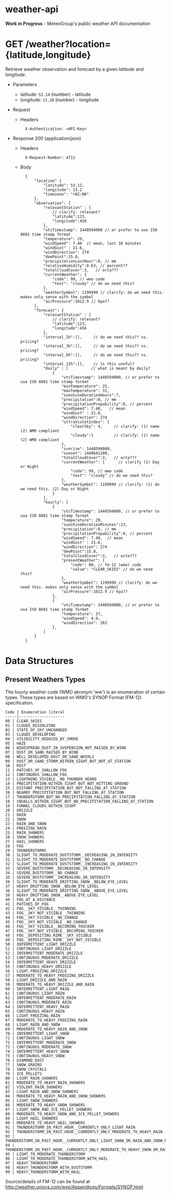 # weather-api

**Work in Progress** - MeteoGroup's public weather API documentation

# GET /weather?location={latitude,longitude}

Retrieve weather observation and forecast by a given *latitude* and *longitude*.

+ Parameters
    + latitude: `52.14` (number) - latitude
    + longitude: `13.20` (number) - longitude

+ Request

    + Headers

            X-Authentication: <API-Key>

+ Response 200 (application/json)

    + Headers

            X-Request-Number: 4711

    + Body

            {
                "location" {
                    "latitude": 53.12,
                    "longitude": 13.2
                    "timezone": "+02:00"
                },
                "observation": {
                    "relevantStation" : {
                        // clarify: relevant?
                        "latitude":123,
                        "longitude":456
                    },
                    "utcTimestamp": 1440594000 // or prefer to use ISO 8601 time stamp format
                    "temperature": 29,
                    "windSpeed": 7.48  // mean, last 10 minutes
                    "windGust" : 21.6,
                    "windDirection": 274
                    "dewPoint":15.8,
                    "precipitationLastHour":0, // mm
                    "relativeHumidity":0.63, // percent??
                    "totalCloudCover":3,   // octa???
                    "currentWeather": {
                        "code": 99, // wmo code
                        "text": "cloudy" // do we need this?
                    },
                    "weatherSymbol": 1199999 // clarify: do we need this. makes only sense with the symbol
                    "airPressure":1012.9 // hpa??
                },
                "forecast": {
                    "relevantStation" : {
                        // clarify: relevant?
                        "latitude":123,
                        "longitude":456
                    },
                    "interval_1h":[],     // do we need this?? vs. pricing?
                    "interval_3h":[],     // do we need this?? vs. pricing?
                    "interval_6h":[],     // do we need this?? vs. pricing?
                    "interval_12h":[],    // is this useful?
                    "daily" : [          // what is meant by daily?
                        {
                            "utcTimestamp": 1440594000, // or prefer to use ISO 8601 time stamp format
                            "minTemperature": 25,
                            "maxTemperature": 31,
                            "sunshineDurationHours":7,
                            "precipitation":0, // mm
                            "precipitationPropability":0, // percent
                            "windSpeed": 7.48,   // mean
                            "windGust" : 21.6,
                            "windDirection": 274
                            "ultraVioletIndex": {
                                "clearSky": 4,     // clarify: (1) name (2) WMO compliant
                                "cloudy":1         // clarify: (1) name (2) WMO compliant
                            },
                            "sunrise": 1440598000,
                            "sunset": 1440641200,
                            "totalCloudCover":3,   // octa???
                            "currentWeather": {      // clarify (1) Day or Night
                                "code": 99, // wmo code
                                "text": "cloudy" // do we need this?
                            },
                            "weatherSymbol": 1199999 // clarify: (1) do we need this. (2) Day or Night
                        }
                    ],
                    "hourly": [
                        {
                            "utcTimestamp": 1440594000, // or prefer to use ISO 8601 time stamp format
                            "temperature": 29,
                            "sunshineDurationMinutes":23,
                            "precipitation":0, // mm
                            "precipitationPropability":0, // percent
                            "windSpeed": 7.48,  // mean
                            "windGust" : 21.6,
                            "windDirection": 274
                            "dewPoint":15.8,
                            "totalCloudCover":3,   // octa???
                            "presentWeather": {
                                "code": 00, // fm-12 (wmo) code
                                "value": "CLEAR_SKIES" // do we need this?
                            },
                            "weatherSymbol": 1199999 // clarify: do we need this. makes only sense with the symbol
                            "airPressure":1012.9 // hpa??
                        },
                        {
                            "utcTimestamp": 1440594000, // or prefer to use ISO 8601 time stamp format
                            "temperature": 27,
                            "windSpeed": 4.9,
                            "windDirection": 263
                        },
                    ]
                }
            }


# Data Structures

## Present Weathers Types

The hourly weather code (WMO akronym 'ww') is an enumeration of certain types.
These types are based on WMO's SYNOP Format (FM-12) specification.


```
Code | Enumeration literal
-----|--------------------
00 | CLEAR_SKIES
01 | CLOUDS_DISSOLVING
02 | STATE_OF_SKY_UNCHANGED
03 | CLOUDS_DEVELOPING
04 | VISIBILITY_REDUCED_BY_SMOKE
05 | HAZE
06 | WIDESPREAD_DUST_IN_SUSPENSION_NOT_RAISED_BY_WIND
07 | DUST_OR_SAND_RAISED_BY_WIND
08 | WELL_DEVELOPED_DUST_OR_SAND_WHIRLS
09 | DUST_OR_SAND_STORM_WITHIN_SIGHT_BUT_NOT_AT_STATION
10 | MIST
11 | PATCHES_OF_SHALLOW_FOG
12 | CONTINUOUS_SHALLOW_FOG
13 | LIGHTNING_VISIBLE__NO_THUNDER_HEARD
14 | PRECIPITATION_WITHIN_SIGHT_BUT_NOT_HITTING_GROUND
15 | DISTANT_PRECIPITATION_BUT_NOT_FALLING_AT_STATION
16 | NEARBY_PRECIPITATION_BUT_NOT_FALLING_AT_STATION
17 | THUNDERSTORM_BUT_NO_PRECIPITATION_FALLING_AT_STATION
18 | SQUALLS_WITHIN_SIGHT_BUT_NO_PRECIPITATION_FALLING_AT_STATION
19 | FUNNEL_CLOUDS_WITHIN_SIGHT
20 | DRIZZLE
21 | RAIN
22 | SNOW
23 | RAIN_AND_SNOW
24 | FREEZING_RAIN
25 | RAIN_SHOWERS
26 | SNOW_SHOWERS
27 | HAIL_SHOWERS
28 | FOG
29 | THUNDERSTORMS
30 | SLIGHT_TO_MODERATE_DUSTSTORM__DECREASING_IN_INTENSITY
31 | SLIGHT_TO_MODERATE_DUSTSTORM__NO_CHANGE
32 | SLIGHT_TO_MODERATE_DUSTSTORM__INCREASING_IN_INTENSITY
33 | SEVERE_DUSTSTORM__DECREASING_IN_INTENSITY
34 | SEVERE_DUSTSTORM__NO_CHANGE
35 | SEVERE_DUSTSTORM__INCREASING_IN_INTENSITY
36 | SLIGHT_TO_MODERATE_DRIFTING_SNOW__BELOW_EYE_LEVEL
37 | HEAVY_DRIFTING_SNOW__BELOW_EYE_LEVEL
38 | SLIGHT_TO_MODERATE_DRIFTING_SNOW__ABOVE_EYE_LEVEL
39 | HEAVY_DRIFTING_SNOW__ABOVE_EYE_LEVEL
40 | FOG_AT_A_DISTANCE
41 | PATCHES_OF_FOG
42 | FOG__SKY_VISIBLE__THINNING
43 | FOG__SKY_NOT_VISIBLE__THINNING
44 | FOG__SKY_VISIBLE__NO_CHANGE
45 | FOG__SKY_NOT_VISIBLE__NO_CHANGE
46 | FOG__SKY_VISIBLE__BECOMING_THICKER
47 | FOG__SKY_NOT_VISIBLE__BECOMING_THICKER
48 | FOG__DEPOSITING_RIME__SKY_VISIBLE
49 | FOG__DEPOSITING_RIME__SKY_NOT_VISIBLE
50 | INTERMITTENT_LIGHT_DRIZZLE
51 | CONTINUOUS_LIGHT_DRIZZLE
52 | INTERMITTENT_MODERATE_DRIZZLE
53 | CONTINUOUS_MODERATE_DRIZZLE
54 | INTERMITTENT_HEAVY_DRIZZLE
55 | CONTINUOUS_HEAVY_DRIZZLE
56 | LIGHT_FREEZING_DRIZZLE
57 | MODERATE_TO_HEAVY_FREEZING_DRIZZLE
58 | LIGHT_DRIZZLE_AND_RAIN
59 | MODERATE_TO_HEAVY_DRIZZLE_AND_RAIN
60 | INTERMITTENT_LIGHT_RAIN
61 | CONTINUOUS_LIGHT_RAIN
62 | INTERMITTENT_MODERATE_RAIN
63 | CONTINUOUS_MODERATE_RAIN
64 | INTERMITTENT_HEAVY_RAIN
65 | CONTINUOUS_HEAVY_RAIN
66 | LIGHT_FREEZING_RAIN
67 | MODERATE_TO_HEAVY_FREEZING_RAIN
68 | LIGHT_RAIN_AND_SNOW
69 | MODERATE_TO_HEAVY_RAIN_AND_SNOW
70 | INTERMITTENT_LIGHT_SNOW
71 | CONTINUOUS_LIGHT_SNOW
72 | INTERMITTENT_MODERATE_SNOW
73 | CONTINUOUS_MODERATE_SNOW
74 | INTERMITTENT_HEAVY_SNOW
75 | CONTINUOUS_HEAVY_SNOW
76 | DIAMOND_DUST
77 | SNOW_GRAINS
78 | SNOW_CRYSTALS
79 | ICE_PELLETS
80 | LIGHT_RAIN_SHOWERS
81 | MODERATE_TO_HEAVY_RAIN_SHOWERS
82 | VIOLENT_RAIN_SHOWERS
83 | LIGHT_RAIN_AND_SNOW_SHOWERS
84 | MODERATE_TO_HEAVY_RAIN_AND_SNOW_SHOWERS
85 | LIGHT_SNOW_SHOWERS
86 | MODERATE_TO_HEAVY_SNOW_SHOWERS
87 | LIGHT_SNOW_AND_ICE_PELLET_SHOWERS
88 | MODERATE_TO_HEAVY_SNOW_AND_ICE_PELLET_SHOWERS
89 | LIGHT_HAIL_SHOWERS
90 | MODERATE_TO_HEAVY_HAIL_SHOWERS
91 | THUNDERSTORM_IN_PAST_HOUR__CURRENTLY_ONLY_LIGHT_RAIN
92 | THUNDERSTORM_IN_PAST_HOUR__CURRENTLY_ONLY_MODERATE_TO_HEAVY_RAIN
93 | THUNDERSTORM_IN_PAST_HOUR__CURRENTLY_ONLY_LIGHT_SNOW_OR_RAIN_AND_SNOW_MIX
94 | THUNDERSTORM_IN_PAST_HOUR__CURRENTLY_ONLY_MODERATE_TO_HEAVY_SNOW_OR_RAIN_AND_SNOW_MIX
95 | LIGHT_TO_MODERATE_THUNDERSTORM
96 | LIGHT_TO_MODERATE_THUNDERSTORM_WITH_HAIL
97 | HEAVY_THUNDERSTORM
98 | HEAVY_THUNDERSTORM_WITH_DUSTSTORM
99 | HEAVY_THUNDERSTORM_WITH_HAIL
```

Source/details of FM-12 can be found at http://weather.unisys.com/wxp/Appendices/Formats/SYNOP.html
